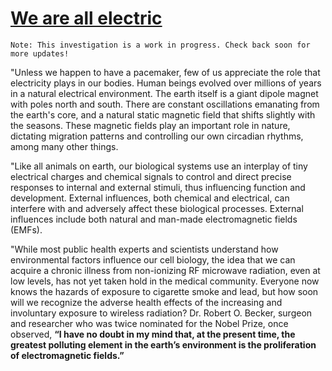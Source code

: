 # [We are all electric](https://www.5gcrisis.com/science-explained)

```
Note: This investigation is a work in progress. Check back soon for more updates!
```

"Unless we happen to have a pacemaker, few of us appreciate the role that electricity plays in our bodies.
Human beings evolved over millions of years in a natural electrical environment.
The earth itself is a giant dipole magnet with poles north and south.
There are constant oscillations emanating from the earth's core, and a natural static magnetic field that shifts
slightly with the seasons.
These magnetic fields play an important role in nature, dictating migration patterns and controlling our own circadian
rhythms, among many other things.

"Like all animals on earth, our biological systems use an interplay of tiny electrical charges and chemical signals to
control and
direct precise responses to internal and external stimuli, thus influencing function and development. External
influences,
both chemical and electrical, can interfere with and adversely affect these biological processes. External influences
include
both natural and man-made electromagnetic fields (EMFs).

"While most public health experts and scientists understand how environmental factors influence our cell biology,
the idea that we can acquire a chronic illness from non-ionizing RF microwave radiation, even at low levels,
has not yet taken hold in the medical community. Everyone now knows the hazards of exposure to cigarette smoke and lead,
but how soon will we recognize the adverse health effects of the increasing and involuntary exposure to wireless
radiation?
Dr. Robert O. Becker, surgeon and researcher who was twice nominated for the Nobel Prize, once observed,
__“I have no doubt in my mind that, at the present time, the greatest polluting element in the earth’s environment is
the proliferation of electromagnetic fields.”__

